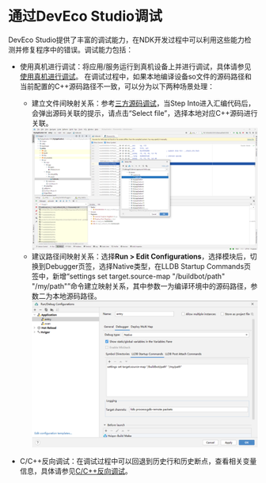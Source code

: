 # 通过DevEco Studio调试


DevEco Studio提供了丰富的调试能力，在NDK开发过程中可以利用这些能力检测并修复程序中的错误。调试能力包括：


- 使用真机进行调试：将应用/服务运行到真机设备上并进行调试，具体请参见[使用真机进行调试](https://developer.harmonyos.com/cn/docs/documentation/doc-guides-V4/ide_debug_device-0000001053822404-V4?catalogVersion=V4)。
  在调试过程中，如果本地编译设备so文件的源码路径和当前配置的C++源码路径不一致，可以分为以下两种场景处理：

  - 建立文件间映射关系：参考[三方源码调试](https://developer.harmonyos.com/cn/docs/documentation/doc-guides-V2/ide_debug_device-0000001053822404-V2#section164291853546)，当Step Into进入汇编代码后，会弹出源码关联的提示，请点击“Select file”，选择本地对应C++源码进行关联。
     ![zh-cn_image_0000001765701489](figures/zh-cn_image_0000001765701489.png)
  - 建议路径间映射关系：选择**Run &gt; Edit Configurations**，选择模块后，切换到Debugger页签，选择Native类型，在LLDB Startup Commands页签中，新增“settings set target.source-map "/buildbot/path" "/my/path"”命令建立映射关系，其中参数一为编译环境中的源码路径，参数二为本地源码路径。
     ![zh-cn_image_0000001717778178](figures/zh-cn_image_0000001717778178.png)

- C/C++反向调试：在调试过程中可以回退到历史行和历史断点，查看相关变量信息，具体请参见[C/C++反向调试](https://developer.harmonyos.com/cn/docs/documentation/doc-guides-V4/time-travel-debug-0000001438715156-V4?catalogVersion=V4)。
